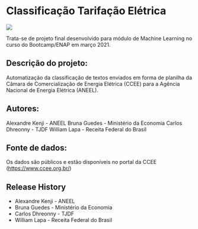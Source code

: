 # Classificação Tarifação Elétrica

![](header.png)


Trata-se de projeto final desenvolvido para  módulo de Machine Learning no curso do Bootcamp/ENAP em março 2021.

## Descrição do projeto:
Automatização da classificação de textos enviados em forma de planilha da Câmara de Comercialização de Energia Elétrica (CCEE) para a Agência Nacional de Energia Elétrica (ANEEL).

## Autores:
Alexandre Kenji - ANEEL
Bruna Guedes - Ministério da Economia
Carlos Dhreonny - TJDF
William Lapa - Receita Federal do Brasil

## Fonte de dados:
Os dados são públicos e estão disponíveis no portal da CCEE (https://www.ccee.org.br/)

## Release History

* Alexandre Kenji - ANEEL
* Bruna Guedes - Ministério da Economia 
* Carlos Dhreonny - TJDF  
* William Lapa - Receita Federal do Brasil

